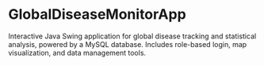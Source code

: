 # GlobalDiseaseMonitorApp
Interactive Java Swing application for global disease tracking and statistical analysis, powered by a MySQL database. Includes role-based login, map visualization, and data management tools.
